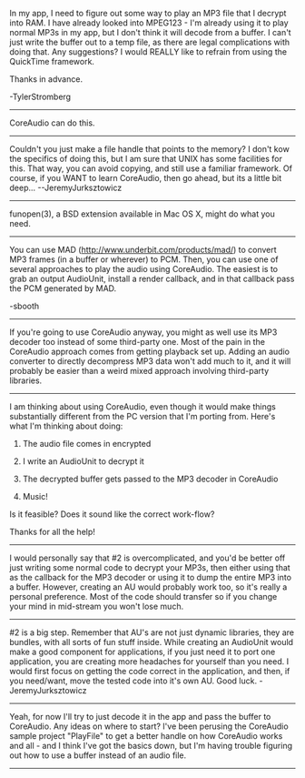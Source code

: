 

In my app, I need to figure out some way to play an MP3 file that I decrypt into RAM. I have already looked into MPEG123 - I'm already using it to play normal MP3s in my app, but I don't think it will decode from a buffer. I can't just write the buffer out to a temp file, as there are legal complications with doing that. Any suggestions? I would REALLY like to refrain from using the QuickTime framework.

Thanks in advance.

-TylerStromberg

----
CoreAudio can do this.

----
Couldn't you just make a file handle that points to the memory? I don't kow the specifics of doing this, but I am sure that UNIX has some facilities for this. That way, you can avoid copying, and still use a familiar framework. Of course, if you WANT to learn CoreAudio, then go ahead, but its a little bit deep... --JeremyJurksztowicz

----

funopen(3), a BSD extension available in Mac OS X, might do what you need.

----

You can use MAD (http://www.underbit.com/products/mad/) to convert MP3 frames (in a buffer or wherever) to PCM.  Then, you can use one of several approaches to play the audio using CoreAudio.  The easiest is to grab an output AudioUnit, install a render callback, and in that callback pass the PCM generated by MAD.

-sbooth

----
If you're going to use CoreAudio anyway, you might as well use its MP3 decoder too instead of some third-party one. Most of the pain in the CoreAudio approach comes from getting playback set up. Adding an audio converter to directly decompress MP3 data won't add much to it, and it will probably be easier than a weird mixed approach involving third-party libraries.

----

I am thinking about using CoreAudio, even though it would make things substantially different from the PC version that I'm porting from. Here's what I'm thinking about doing:

1. The audio file comes in encrypted

2. I write an AudioUnit to decrypt it

3. The decrypted buffer gets passed to the MP3 decoder in CoreAudio

4. Music!

Is it feasible? Does it sound like the correct work-flow?

Thanks for all the help!

----
I would personally say that #2 is overcomplicated, and you'd be better off just writing some normal code to decrypt your MP3s, then either using that as the callback for the MP3 decoder or using it to dump the entire MP3 into a buffer. However, creating an AU would probably work too, so it's really a personal preference. Most of the code should transfer so if you change your mind in mid-stream you won't lose much.

----
#2 is a big step. Remember that AU's are not just dynamic libraries, they are bundles, with all sorts of fun stuff inside. While creating an AudioUnit would make a good component for applications, if you just need it to port one application, you are creating more headaches for yourself than you need. I would first focus on getting the code correct in the application, and then, if you need/want, move the tested code into it's own AU. Good luck. -JeremyJurksztowicz

----
Yeah, for now I'll try to just decode it in the app and pass the buffer to CoreAudio. Any ideas on where to start? I've been perusing the CoreAudio sample project "PlayFile" to get a better handle on how CoreAudio works and all - and I think I've got the basics down, but I'm having trouble figuring out how to use a buffer instead of an audio file.

----
